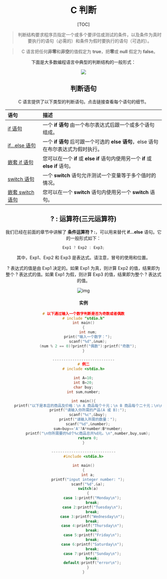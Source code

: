 <center><h1>C 判断</h1>
[TOC]




> 判断结构要求程序员指定一个或多个要评估或测试的条件，以及条件为真时要执行的语句（必需的）和条件为假时要执行的语句（可选的）。

> C 语言把任何**非零**和**非空**的值假定为 **true**，把**零**或 **null** 假定为 **false**。

下面是大多数编程语言中典型的判断结构的一般形式：

![](https://nateshao-blog.oss-cn-shenzhen.aliyuncs.com/img/C-decision-20200923-1.svg)

## 判断语句

C 语言提供了以下类型的判断语句。点击链接查看每个语句的细节。

| 语句                                                         | 描述                                                         |
| :----------------------------------------------------------- | :----------------------------------------------------------- |
| [if 语句](https://www.runoob.com/cprogramming/c-if.html)     | 一个 **if 语句** 由一个布尔表达式后跟一个或多个语句组成。    |
| [if...else 语句](https://www.runoob.com/cprogramming/c-if-else.html) | 一个 **if 语句** 后可跟一个可选的 **else 语句**，else 语句在布尔表达式为假时执行。 |
| [嵌套 if 语句](https://www.runoob.com/cprogramming/c-nested-if.html) | 您可以在一个 **if** 或 **else if** 语句内使用另一个 **if** 或 **else if** 语句。 |
| [switch 语句](https://www.runoob.com/cprogramming/c-switch.html) | 一个 **switch** 语句允许测试一个变量等于多个值时的情况。     |
| [嵌套 switch 语句](https://www.runoob.com/cprogramming/c-nested-switch.html) | 您可以在一个 **switch** 语句内使用另一个 **switch** 语句。   |

## ? : 运算符(三元运算符)

我们已经在前面的章节中讲解了 **条件运算符 ? :**，可以用来替代 **if...else** 语句。它的一般形式如下：

```c
Exp1 ? Exp2 : Exp3;
```

其中，Exp1、Exp2 和 Exp3 是表达式。请注意，冒号的使用和位置。

? 表达式的值是由 Exp1 决定的。如果 Exp1 为真，则计算 Exp2 的值，结果即为整个 ? 表达式的值。如果 Exp1 为假，则计算 Exp3 的值，结果即为整个 ? 表达式的值。

![img](https://nateshao-blog.oss-cn-shenzhen.aliyuncs.com/img/Conditional-Statement-in-C-Programming-Lanuage-Ternary-Operator.png)

#### 实例

```c
# 以下通过输入一个数字判断是否为奇数或者偶数
# include "stdio.h"
int main()
{
    int num;
    print("输入一个数字：");
    scanf("%d",&num);
    (num % 2 == 0)?printf("偶数"):printf("奇数");
}

----------------------------
# 例二
# include <stdio.h>

int A=10;
int B=20;
char buy;
int sum,number;

int main(){
    printf("以下是本店的商品及价格：\n A 商品每个十元；\n B 商品每个二十元；\n\n");
    printf("请输入你所需的产品(A 或 B):");
    scanf("%c",&buy);
    printf("请输入所需的数量：");
    scanf("%d",&number);
    sum=buy=='A'?A*number:B*number;
    printf("\n你所需要的%d个%c商品总共%d元。\n",number,buy,sum);
    return 0;
}
    
-----------------------------
#include <stdio.h>

int main()
{
    int a;
    printf("input integer number: ");
    scanf("%d",&a);
    switch(a)
    {
        case 1:printf("Monday\n");
        break;
        case 2:printf("Tuesday\n");
        break;
        case 3:printf("Wednesday\n");
        break;
        case 4:printf("Thursday\n");
        break;
        case 5:printf("Friday\n");
        break;
        case 6:printf("Saturday\n");
        break;
        case 7:printf("Sunday\n");
        break;
        default:printf("error\n");
    }
}
```

